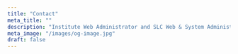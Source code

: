 ```yaml
---
title: "Contact"
meta_title: ""
description: "Institute Web Administrator and SLC Web & System Administrator Team"
meta_image: "/images/og-image.jpg"
draft: false
---
```

